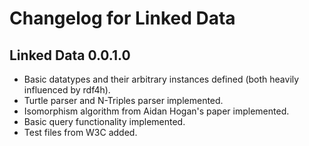 # Changelog for Linked Data

## Linked Data 0.0.1.0
- Basic datatypes and their arbitrary instances defined (both heavily influenced
  by rdf4h).
- Turtle parser and N-Triples parser implemented.
- Isomorphism algorithm from Aidan Hogan's paper implemented.
- Basic query functionality implemented.
- Test files from W3C added.
